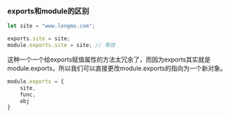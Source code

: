 ### exports和module的区别

```javascript
let site = "www.lengmo.com";

exports.site = site;
module.exports.site = site; // 等效
```

这种一个一个给exports赋值属性的方法太冗余了，而因为exports其实就是module.exports，所以我们可以直接更改module.exports的指向为一个新对象。

```javascript
module.exports = {
    site,
    func,
    obj
}
```
